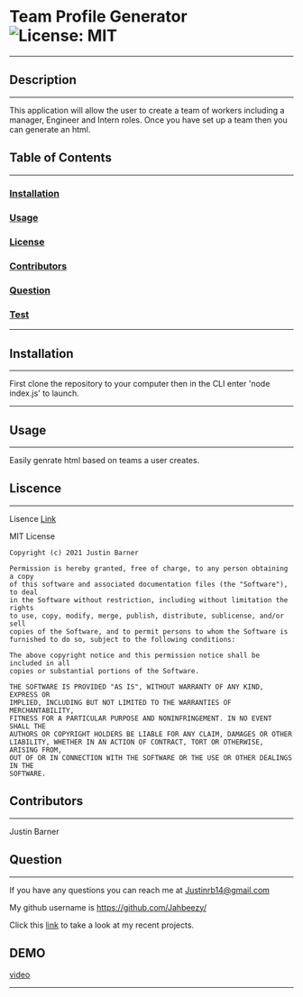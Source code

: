 # Team Profile Generator ![License: MIT](https://img.shields.io/badge/License-MIT-yellow.svg)
                    
 ---
                    
 ## Description
                    
 ---
                    
 This application will allow the user to create a team of workers including a manager, Engineer and  Intern roles. Once you have set up a team then you can generate an html.
                    
 ## Table of Contents
                    
 ---
                    
 ### [Installation](#installation)
                    
 ### [Usage](#usage)
                    
 ### [License](#license)
                    
 ### [Contributors](#contributors)
                    
 ### [Question](#question)
                    
 ### [Test](#test)
                    
 ---
                    
 ## Installation
                    
 ---
                    
 First clone the repository to your computer then in the CLI enter 'node index.js' to launch.
                    
 ---
                    
 ## Usage
                    
 ---
                    
 Easily genrate html based on teams a user creates.
                    
 ## Liscence
                    
 ---
                    
 Lisence [Link](https://opensource.org/licenses/MIT) 
                    
 MIT License

    Copyright (c) 2021 Justin Barner
    
    Permission is hereby granted, free of charge, to any person obtaining a copy
    of this software and associated documentation files (the "Software"), to deal
    in the Software without restriction, including without limitation the rights
    to use, copy, modify, merge, publish, distribute, sublicense, and/or sell
    copies of the Software, and to permit persons to whom the Software is
    furnished to do so, subject to the following conditions:
    
    The above copyright notice and this permission notice shall be included in all
    copies or substantial portions of the Software.
    
    THE SOFTWARE IS PROVIDED "AS IS", WITHOUT WARRANTY OF ANY KIND, EXPRESS OR
    IMPLIED, INCLUDING BUT NOT LIMITED TO THE WARRANTIES OF MERCHANTABILITY,
    FITNESS FOR A PARTICULAR PURPOSE AND NONINFRINGEMENT. IN NO EVENT SHALL THE
    AUTHORS OR COPYRIGHT HOLDERS BE LIABLE FOR ANY CLAIM, DAMAGES OR OTHER
    LIABILITY, WHETHER IN AN ACTION OF CONTRACT, TORT OR OTHERWISE, ARISING FROM,
    OUT OF OR IN CONNECTION WITH THE SOFTWARE OR THE USE OR OTHER DEALINGS IN THE
    SOFTWARE.
                    
 ## Contributors
                    
 ---
                    
 Justin Barner
                    
 ## Question
                    
 ---
                    
 If you have any questions you can reach me at Justinrb14@gmail.com
                    
 My github username is https://github.com/Jahbeezy/ 
                    
 Click this [link](https://github.com/Jahbeezy/) to take a look at my recent projects. 
                    
 ## DEMO

 [video](https://watch.screencastify.com/v/vJ9oAAaSGocvQRgNpDeA)
                    
 ---
                    
 